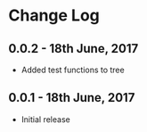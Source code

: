 # Change Log

## 0.0.2 - 18th June, 2017
- Added test functions to tree

## 0.0.1 - 18th June, 2017
- Initial release
